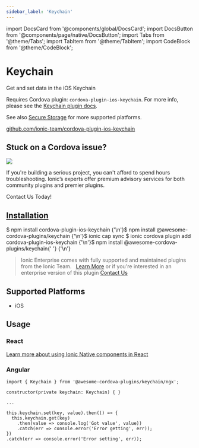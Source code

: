 ```yaml
---
sidebar_label: 'Keychain'
---
```


import DocsCard from '@components/global/DocsCard';
import DocsButton from '@components/page/native/DocsButton';
import Tabs from '@theme/Tabs';
import TabItem from '@theme/TabItem';
import CodeBlock from '@theme/CodeBlock';

# Keychain

Get and set data in the iOS Keychain

Requires Cordova plugin: `cordova-plugin-ios-keychain`. For more info, please see the [Keychain plugin docs](https://github.com/ionic-team/cordova-plugin-ios-keychain).

See also [Secure Storage](https://ionicframework.com/docs/native/secure-storage/) for more supported platforms.

<p>
  <a href="https://github.com/ionic-team/cordova-plugin-ios-keychain" target="_blank" rel="noopener" className="git-link">github.com/ionic-team/cordova-plugin-ios-keychain</a>
</p>

<h2>Stuck on a Cordova issue?</h2>
<DocsCard
  className="cordova-ee-card"
  header="Don't waste precious time on plugin issues."
  href="https://ionicframework.com/sales?product_of_interest=Ionic%20Native"
>
  <div>
    <img src="/docs/icons/native-cordova-bot.png" class="cordova-ee-img" />
    <p>
      If you're building a serious project, you can't afford to spend hours troubleshooting. Ionic’s experts offer
      premium advisory services for both community plugins and premier plugins.
    </p>
    <DocsButton className="native-ee-detail">Contact Us Today!</DocsButton>
  </div>
</DocsCard>

<h2 id="installation">
  <a href="#installation">Installation</a>
</h2>
<Tabs
  groupId="runtime"
  defaultValue="Capacitor"
  values={[
    { value: 'Capacitor', label: 'Capacitor' },
    { value: 'Cordova', label: 'Cordova' },
    { value: 'Enterprise', label: 'Enterprise' },
  ]}
>
  <TabItem value="Capacitor">
    <CodeBlock className="language-shell">
      $ npm install cordova-plugin-ios-keychain {'\n'}$ npm install @awesome-cordova-plugins/keychain {'\n'}$ ionic cap
      sync
    </CodeBlock>
  </TabItem>
  <TabItem value="Cordova">
    <CodeBlock className="language-shell">
      $ ionic cordova plugin add cordova-plugin-ios-keychain {'\n'}$ npm install @awesome-cordova-plugins/keychain{' '}
      {'\n'}
    </CodeBlock>
  </TabItem>
  <TabItem value="Enterprise">
    <blockquote>
      Ionic Enterprise comes with fully supported and maintained plugins from the Ionic Team. &nbsp;
      <a class="btn" href="https://ionic.io/docs/premier-plugins">Learn More</a> or if you're interested in an enterprise version of this plugin <a class="btn" href="https://ionicframework.com/sales?product_of_interest=Ionic%20Enterprise%20Engine">Contact Us</a>
    </blockquote>
  </TabItem>
</Tabs>

## Supported Platforms

- iOS

## Usage

### React

[Learn more about using Ionic Native components in React](../native-community.md#react)

### Angular

```tsx
import { Keychain } from '@awesome-cordova-plugins/keychain/ngx';

constructor(private keychain: Keychain) { }

...

this.keychain.set(key, value).then(() => {
  this.keychain.get(key)
    .then(value => console.log('Got value', value))
    .catch(err => console.error('Error getting', err));
})
.catch(err => console.error('Error setting', err));
```
